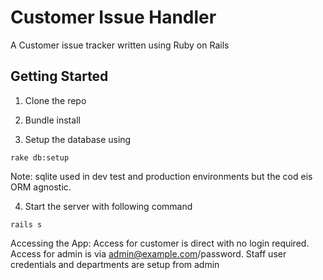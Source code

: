Customer Issue Handler
======================

A Customer issue tracker written using Ruby on Rails

## Getting Started

1. Clone the repo

2. Bundle install

3. Setup the database using

```
rake db:setup
```

Note: sqlite used in dev test and production environments but the cod eis ORM agnostic.


4. Start the server with following command

```
rails s
```

Accessing the App:  Access for customer is direct with no login required.  Access for admin is via 
admin@example.com/password.  Staff user credentials and departments are setup from admin 

